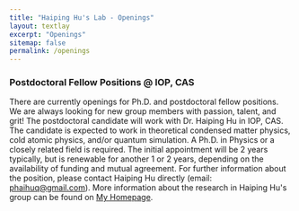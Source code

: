 ```yaml
---
title: "Haiping Hu's Lab - Openings"
layout: textlay
excerpt: "Openings"
sitemap: false
permalink: /openings
---
```


### Postdoctoral Fellow Positions @ IOP, CAS

There are currently openings for Ph.D. and postdoctoral fellow positions. We are always looking for new group members with passion, talent, and grit! The postdoctoral candidate will work with Dr. Haiping Hu in IOP, CAS. The candidate is expected to work in theoretical condensed matter physics, cold atomic physics, and/or quantum simulation. A Ph.D. in Physics or a closely related field is required. The initial appointment will be 2 years typically, but is renewable for another 1 or 2 years, depending on the availability of funding and mutual agreement. For further information about the position, please contact Haiping Hu directly (email: phaihuq@gmail.com). More information about the research in Haiping Hu's group can be found on [My Homepage](https://hhp-phys.github.io/).
